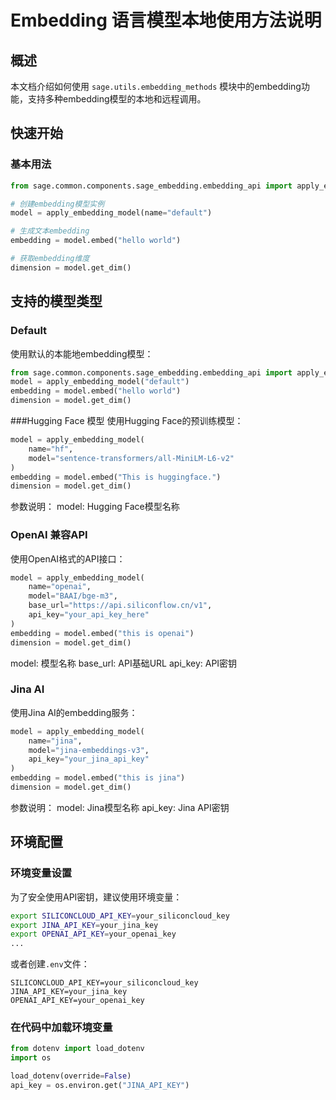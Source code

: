 # Embedding 语言模型本地使用方法说明

## 概述

本文档介绍如何使用 `sage.utils.embedding_methods` 模块中的embedding功能，支持多种embedding模型的本地和远程调用。

## 快速开始

### 基本用法

```python
from sage.common.components.sage_embedding.embedding_api import apply_embedding_model

# 创建embedding模型实例
model = apply_embedding_model(name="default")

# 生成文本embedding
embedding = model.embed("hello world")

# 获取embedding维度
dimension = model.get_dim()
```
## 支持的模型类型
### Default
使用默认的本能地embedding模型：
```python
from sage.common.components.sage_embedding.embedding_api import apply_embedding_model
model = apply_embedding_model("default")
embedding = model.embed("hello world")
dimension = model.get_dim()
```

###Hugging Face 模型
使用Hugging Face的预训练模型：
```python
model = apply_embedding_model(
    name="hf", 
    model="sentence-transformers/all-MiniLM-L6-v2"
)
embedding = model.embed("This is huggingface.")
dimension = model.get_dim()
```
参数说明：
model: Hugging Face模型名称

### OpenAI 兼容API
使用OpenAI格式的API接口：

```python
model = apply_embedding_model(
    name="openai",
    model="BAAI/bge-m3",
    base_url="https://api.siliconflow.cn/v1",
    api_key="your_api_key_here"
)
embedding = model.embed("this is openai")
dimension = model.get_dim()
```
model: 模型名称
base_url: API基础URL
api_key: API密钥

### Jina AI
使用Jina AI的embedding服务：
```python
model = apply_embedding_model(
    name="jina",
    model="jina-embeddings-v3",
    api_key="your_jina_api_key"
)
embedding = model.embed("this is jina")
dimension = model.get_dim()
```
参数说明：
model: Jina模型名称
api_key: Jina API密钥

## 环境配置

### 环境变量设置
为了安全使用API密钥，建议使用环境变量：
```bash
export SILICONCLOUD_API_KEY=your_siliconcloud_key
export JINA_API_KEY=your_jina_key
export OPENAI_API_KEY=your_openai_key
...
```
或者创建`.env`文件：
```plaintext
SILICONCLOUD_API_KEY=your_siliconcloud_key
JINA_API_KEY=your_jina_key
OPENAI_API_KEY=your_openai_key
```
### 在代码中加载环境变量
```python
from dotenv import load_dotenv
import os

load_dotenv(override=False)
api_key = os.environ.get("JINA_API_KEY")
```